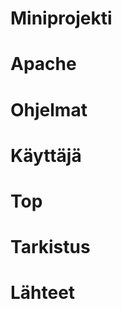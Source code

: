 # Miniprojekti  


# Apache  


# Ohjelmat  


# Käyttäjä  


# Top  


# Tarkistus  


# Lähteet  

